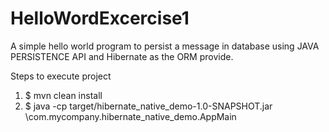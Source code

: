 # HelloWordExcercise1

A simple hello world program to persist a message in database using JAVA PERSISTENCE API and Hibernate as the ORM provide.

Steps to execute project

1. $ mvn clean install
2. $ java -cp target/hibernate_native_demo-1.0-SNAPSHOT.jar \com.mycompany.hibernate_native_demo.AppMain 
